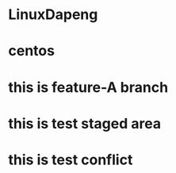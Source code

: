 # LinuxDapeng
# centos
# this is feature-A branch
# this is test staged area
# this is test conflict


